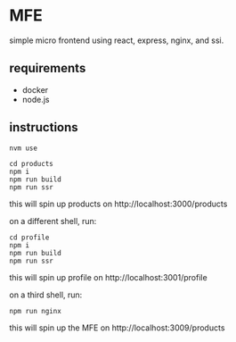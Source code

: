 # MFE
simple micro frontend using react, express, nginx, and ssi.

## requirements
- docker
- node.js

## instructions
```
nvm use
```
```
cd products
npm i
npm run build
npm run ssr
```

this will spin up products on http://localhost:3000/products


on a different shell, run:
```
cd profile
npm i
npm run build
npm run ssr
```

this will spin up profile on http://localhost:3001/profile


on a third shell, run:
```
npm run nginx
```

this will spin up the MFE on http://localhost:3009/products
